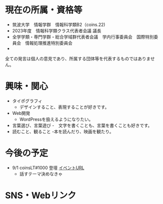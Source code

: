 # 現在の所属・資格等

- 筑波大学　情報学群　情報科学類B2（coins.22)
- 2023年度　情報科学類クラス代表者会議 議長
- 全学学類・専門学群・総合学域群代表者会議　学内行事委員会　国際特別委員会　情報処理推進特別委員会
- 
  
全ての発言は個人の意見であり、所属する団体等を代表するものではありません。

# 興味・関心

- タイポグラフィ
    - デザインすること、表現することが好きです。
- Web開発
    - WordPressを扱えるようになりたい。
- 言葉選び、言葉遊び
    -　文字を書くことも、言葉を書くことも好きです。
- 読むこと、観ること
  -本を読んだり、映画を観たり。

# 今後の予定
- 9/1 coinsLT#1000 登壇 [イベントURL](https://amakubo.connpass.com/event/288675/)
    - 話すテーマ決めなきゃ

# SNS・Webリンク
